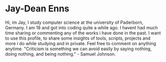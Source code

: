 # Jay-Dean Enns
Hi, im Jay,
I study computer science at the university of Paderborn, Germany. I am 18 and got into coding quite a while ago. I havent had much time sharing or commenting any of the works i have done in the past. I want to use this profile, to share some insights of tools, scripts, projects and more i do while studying and in private. Feel free to comment on anything anytime. 
"Criticism is something we can avoid easily by saying nothing, doing nothing, and being nothing." - Samuel Johnson.
